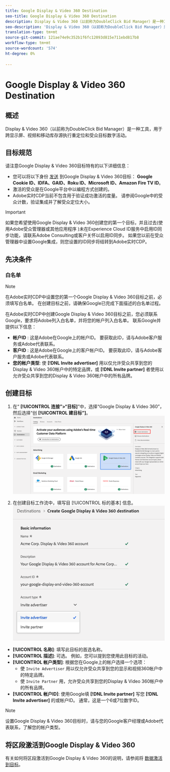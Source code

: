 ```yaml
---
title: Google Display & Video 360 Destination
seo-title: Google Display & Video 360 Destination
description: Display & Video 360（以前称为DoubleClick Bid Manager）是一种工具，用于跨显示、视频和移动库存源执行重定位和受众目标数字活动。
seo-description: 'Display & Video 360（以前称为DoubleClick Bid Manager）是一种工具，用于跨显示、视频和移动库存源执行重定位和受众目标数字活动。 '
translation-type: tm+mt
source-git-commit: 121ae74e9c352b1f6fc12093d815e711ebd817b8
workflow-type: tm+mt
source-wordcount: '574'
ht-degree: 0%

---
```



# Google Display &amp; Video 360 Destination

## 概述

Display &amp; Video 360（以前称为DoubleClick Bid Manager）是一种工具，用于跨显示屏、视频和移动库存源执行重定位和受众目标数字活动。

## 目标规范

请注意Google Display &amp; Video 360目标特有的以下详细信息：

* 您可以将以下身份 [发送](../../identity-service/namespaces.md) 到Google Display &amp; Video 360目标： **Google Cookie ID、IDFA、GAID、Roku ID、Microsoft ID、Amazon Fire TV ID**。
* 激活的受众是在Google平台中以编程方式创建的。
* Adobe实时CDP当前不包含用于验证成功激活的度量。 请参阅Google中的受众计数，验证集成并了解受众定位大小。

>[!IMPORTANT]
>
>如果您希望使用Google Display &amp; Video 360创建您的第一个目标，并且过去(使用Adobe受众管理器或其他应用程序 [](https://docs.adobe.com/content/help/en/id-service/using/id-service-api/methods/idsync.html) )未在Experience Cloud ID服务中启用ID同步功能，请联系Adobe Consulting或客户关怀以启用ID同步。 如果您以前在受众管理器中设置Google集成，则您设置的ID同步将结转到Adobe实时CDP。

## 先决条件

### 白名单

>[!NOTE]
>
>在Adobe实时CDP中设置您的第一个Google Display &amp; Video 360目标之前，必须填写白名单。 在创建目标之前，请确保Google已完成下面描述的白名单过程。

在Adobe实时CDP中创建Google Display &amp; Video 360目标之前，您必须联系Google，要求将Adobe列入白名单，并将您的帐户列入白名单。 联系Google并提供以下信息：

* **帐户ID** : 这是Adobe在Google上的帐户ID。 要获取此ID，请与Adobe客户服务或Adobe代表联系。
* **客户ID** : 这是Adobe在Google上的客户帐户ID。 要获取此ID，请与Adobe客户服务或Adobe代表联系。
* **您的帐户类型**: 使 **[!DNL Invite advertiser]** 用以仅允许受众共享到您的Display &amp; Video 360帐户中的特定品牌，或 **[!DNL Invite partner]** 者使用以允许受众共享到您的Display &amp; Video 360帐户中的所有品牌。

## 创建目标

1. 在“ **[!UICONTROL 连接”>“目标]**”中，选择“Google Display &amp; Video 360”，然后选择“创 **[!UICONTROL 建目标”]**。
   ![Connect Google Display &amp; Video 360目标](/help/rtcdp/destinations/assets/google-dv360-destination.png)

2. 在创建目标工作流中，填写目 [!UICONTROL 标的基本] 信息。 <br>
   ![基本信息Google Display &amp; Video 360](/help/rtcdp/destinations/assets/google-dv360-basic-information.png)
* **[!UICONTROL 名称]**: 填写此目标的首选名称。
* **[!UICONTROL 描述]**: 可选。 例如，您可以提到您使用此目标的活动。
* **[!UICONTROL 帐户类型]**: 根据您在Google上的帐户选择一个选项：
   * 使 `Invite Advertiser` 用以仅允许受众共享到您的显示和视频360帐户中的特定品牌。
   * 使 `Invite Partner` 用，允许受众共享到您的Display &amp; Video 360帐户中的所有品牌。
* **[!UICONTROL 帐户ID]**: 使用Google填 **[!DNL Invite partner]** 写您 **[!DNL Invite advertiser]** 的或帐户ID。 通常，这是一个6或7位数字ID。

>[!NOTE]
>
>设置Google Display &amp; Video 360目标时，请与您的Google客户经理或Adobe代表联系，了解您的帐户类型。

## 将区段激活到Google Display &amp; Video 360

有关如何将区段激活到Google Display &amp; Video 360的说明，请参阅将 [数据激活到目标](/help/rtcdp/destinations/activate-destinations.md)。